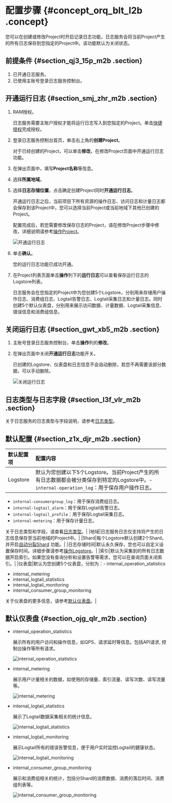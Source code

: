 # 配置步骤 {#concept_orq_blt_l2b .concept}

您可以在创建或修改Project时开启记录日志功能，日志服务会将当前Project产生的所有日志保存到您指定的Project中。该功能默认为关闭状态。

## 前提条件 {#section_qj3_15p_m2b .section}

1.  已开通日志服务。
2.  已使用主账号登录日志服务控制台。

## 开通运行日志 {#section_smj_zhr_m2b .section}

1.  RAM授权。

    日志服务需要主账户授权才能将运行日志写入到您指定的Project。单击[快捷授权](https://ram.console.aliyun.com/?spm=5176.2020520112.113.d3.559134c0e6iTZm#/role/authorize?request=%7B%22Requests%22:%20%7B%22request1%22:%20%7B%22RoleName%22:%20%22AliyunLogArchiveRole%22,%20%22TemplateId%22:%20%22Archive%22%7D%7D,%20%22ReturnUrl%22:%20%22https:%2F%2Fsls.console.aliyun.com%2F%22,%20%22Service%22:%20%22Log%22%7D)完成授权。

2.  登录日志服务控制台首页，单击右上角的**创建Project**。

    对于已经创建的Project，可以单击**修改**，在修改Project页面中开通运行日志功能。

3.  在弹出页面中，填写**Project名称**等信息。
4.  选择**所属地域**。
5.  选择**日志存储位置**，点击确定创建Project同时**开通运行日志**。

    开通运行日志之后，当前项目下所有资源的操作日志、访问日志和计量日志都会保存到该Project中，您可以选择当前Project或当前地域下其他已创建的Project。

    配置完成后，若您需要修改保存日志的Project，请在修改Project步骤中修改，详细说明请参考[操作Project](cn.zh-CN/用户指南/准备工作/操作Project.md)。

    ![](images/7234_zh-CN.png "开通运行日志")

6.  单击**确认**。

    您的运行日志功能已成功开通。

7.  在Project列表页面单击**操作**列下的**运行日志**可以查看保存运行日志的Logstore列表。

    日志服务会在您指定的Project中为您创建5个Logstore，分别用来存储用户操作日志、消费组日志、Logtail告警日志、Logtail采集日志和计量日志。同时创建5个默认仪表盘，分别用来展示访问数据、计量数据、Logtail采集信息、错误信息和消费组信息。


## 关闭运行日志 {#section_gwt_xb5_m2b .section}

1.  主账号登录日志服务控制台，单击**操作**列的**修改**。
2.  在弹出页面中关闭**开通运行日志**功能开关。

    已创建的Logstore、仪表盘和日志信息不会自动删除，若您不再需要该部分数据，可以手动删除。

    ![](images/7235_zh-CN.png "关闭运行日志")


## 日志类型与日志字段 {#section_l3f_vlr_m2b .section}

关于日志服务的日志类型与字段说明，请参考[日志类型](cn.zh-CN/用户指南/服务监控/服务日志/日志类型.md)。

## 默认配置 {#section_z1x_djr_m2b .section}

|默认配置项|配置内容|
|:----|:---|
|Logstore|默认为您创建以下5个Logstore。当前Project产生的所有日志数据都会被分类保存到特定的Logstore中。-   `internal-operation_log`：用于保存用户操作日志。
-   `internal-consumergroup_log`：用于保存消费组日志。
-   `internal-logtail_alarm`：用于保存Logtail告警日志。
-   `internal-logtail_profile`：用于保存Logtail采集日志。
-   `internal-metering`：用于保存计量日志。

关于日志类型和字段，请查看[日志类型](cn.zh-CN/用户指南/服务监控/服务日志/日志类型.md)。|
|地域|日志服务日志仅支持将产生的日志信息保存至当前地域的Project中。|
|Shard|每个Logstore默认创建2个Shard，并开启[自动分裂Shard](cn.zh-CN/用户指南/准备工作/操作Shard.md) 功能。|
|日志存储时间|默认永久保存，您也可以自定义设置保存时间。详细步骤请参考[操作Logstore](cn.zh-CN/用户指南/准备工作/操作Logstore.md)。|
|索引|默认为采集到的所有日志数据开启索引。如果您没有查询分析和设置告警等需求，您可以在查询页面关闭索引。|
|仪表盘|默认为您创建5个仪表盘，分别为：-   internal\_operation\_statistics
-   internal\_metering
-   internal\_logtail\_statistics
-   internal\_logtail\_monitoring
-   internal\_consumer\_group\_monitoring

关于仪表盘的更多信息，请参考[默认仪表盘](cn.zh-CN/用户指南/服务监控/服务日志/配置步骤.md#section_ojg_qlr_m2b)。|

## 默认仪表盘 {#section_ojg_qlr_m2b .section}

-   internal\_operation\_statistics

    展示所有的用户访问和操作信息，如QPS、请求延时等信息。包括API请求, 控制台操作等所有请求。

    ![](images/7236_zh-CN.png "internal_operation_statistics")

-   internal\_metering

    展示用户计量相关的数据，如使用的存储量、索引流量、读写次数、读写流量等。

    ![](images/7237_zh-CN.png "internal_metering")

-   internal\_logtail\_statistics

    展示了Logtail数据采集相关的统计信息。

    ![](images/7238_zh-CN.png "internal_logtail_statistics")

-   internal\_logtail\_monitoring

    展示Logtail所有的错误告警信息，便于用户实时监控Logtail的健康状态。

    ![](images/7239_zh-CN.png "internal_logtail_monitoring")

-   internal\_consumer\_group\_monitoring

    展示和消费组相关的统计，包括分Shard的消费数据、消费的落后时间、消费组列表等。

    ![](images/7241_zh-CN.png "internal_consumer_group_monitoring")


